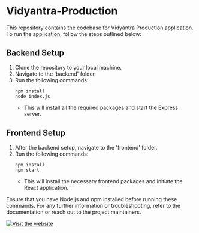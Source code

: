 # Vidyantra-Production

This repository contains the codebase for Vidyantra Production application. To run the application, follow the steps outlined below:

## Backend Setup
1. Clone the repository to your local machine.
2. Navigate to the 'backend' folder.
3. Run the following commands:
    ```
    npm install
    node index.js
    ```
   - This will install all the required packages and start the Express server.

## Frontend Setup
1. After the backend setup, navigate to the 'frontend' folder.
2. Run the following commands:
    ```
    npm install
    npm start
    ```
   - This will install the necessary frontend packages and initiate the React application.

Ensure that you have Node.js and npm installed before running these commands. For any further information or troubleshooting, refer to the documentation or reach out to the project maintainers.

[![Visit the website](https://example.com/button.png)](https://best-books-c53c8.web.app/)
